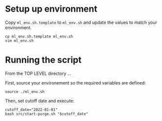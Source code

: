 # Setup up environment

Copy `ml_env.sh.template` to `ml_env.sh` and update the values to match your environment.

    cp ml_env.sh.template ml_env.sh
    vim ml_env.sh

# Running the script

From the TOP LEVEL directory ...

First, source your environement so the required variables are defined:

    source ./ml_env.sh

Then, set cutoff date and execute:

    cutoff_date="2022-01-01"
    bash src/start-purge.sh "$cutoff_date"
